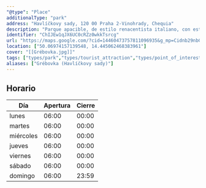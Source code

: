 ```yaml
---
"@type": "Place"
additionalType: "park"
address: "Havlíčkovy sady, 120 00 Praha 2-Vinohrady, Chequia"
description: "Parque apacible, de estilo renacentista italiano, con estanque, fuente, estatuas y una pintoresca cueva artificial."
identifier: "ChIJEw1qJX6UC0cRZz0wkkTsrcg"
url: "https://maps.google.com/?cid=14460473757811096935&g_mp=Cidnb29nbGUubWFwcy5wbGFjZXMudjEuUGxhY2VzLlNlYXJjaFRleHQQABgEIAA"
location: ["50.06974157139548, 14.445062468383961"]
cover: "[[Grébovka.jpg]]"
tags: ["types/park","types/tourist_attraction","types/point_of_interest","types/establishment"]
aliases: ["Grébovka (Havlíčkovy sady)"]
---
```


## Horario

| Día  | Apertura  | Cierre  |
|---|---|---|
| lunes | 06:00 | 00:00 |
| martes | 06:00 | 00:00 |
| miércoles | 06:00 | 00:00 |
| jueves | 06:00 | 00:00 |
| viernes | 06:00 | 00:00 |
| sábado | 06:00 | 00:00 |
| domingo | 06:00 | 23:59 |
